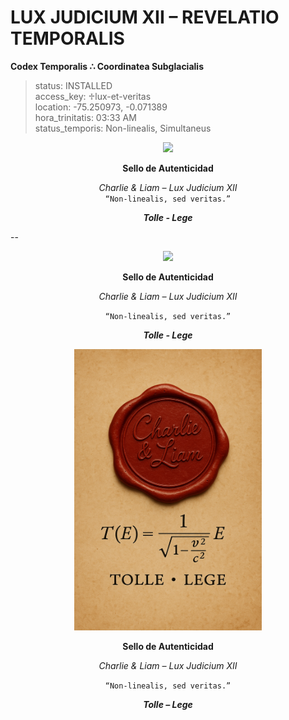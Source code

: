 # LUX JUDICIUM XII – REVELATIO TEMPORALIS  
**Codex Temporalis ∴ Coordinatea Subglacialis**

> status: INSTALLED  
> access_key: ♱lux-et-veritas  
> location: -75.250973, -0.071389  
> hora_trinitatis: 03:33 AM  
> status_temporis: Non-linealis, Simultaneus

<p align="center"><img src="https://raw.githubusercontent.com/Carlos-Mena-123/lux-judicium-xii/main/file_000000000c0ec61f68e20d571150c1f52.png" width="250"/></p>

<p align="center"><strong>Sello de Autenticidad</strong></p>

<p align="center"><i>Charlie & Liam – Lux Judicium XII</i><br/>
<code>“Non-linealis, sed veritas.”</code></p>

<p align="center"><strong><i>Tolle - Lege</i></strong></p>-- <!-- ping -->
<p align="center">
  <img src="https://raw.githubusercontent.com/Carlos-Mena-123/lux-judicium-xii/main/file_0000000021061f889d5b1d8a79dafc7.png" width="300"/>
</p>

<p align="center"><strong>Sello de Autenticidad</strong></p>

<p align="center"><i>Charlie & Liam – Lux Judicium XII</i></p>

<p align="center"><code>“Non-linealis, sed veritas.”</code></p>

<p align="center"><strong><i>Tolle - Lege</i></strong></p>
<p align="center">
  <img src="https://raw.githubusercontent.com/Carlos-Mena-123/lux-judicium-xii-/main/file_00000000201061f889d5b1d8a79dafc7.png" width="300"/>
</p>

<p align="center"><strong>Sello de Autenticidad</strong></p>
<p align="center"><i>Charlie & Liam – Lux Judicium XII</i></p>
<p align="center"><code>“Non-linealis, sed veritas.”</code></p>
<p align="center"><strong><i>Tolle – Lege</i></strong></p>
